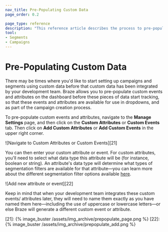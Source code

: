 ```yaml
---
nav_title: Pre-Populating Custom Data
page_order: 0.2

page_type: reference
description: "This reference article describes the process to pre-populate your campaigns and segments with custom data."
tool:
- Segments
- Campaigns
---
```


# Pre-Populating Custom Data

There may be times where you'd like to start setting up campaigns and segments using custom data before that custom data has been integrated by your development team. Braze allows you to pre-populate custom events and attributes on the dashboard before these pieces of data start tracking, so that these events and attributes are available for use in dropdowns, and as part of the campaign creation process.

To pre-populate custom events and attributes, navigate to the **Manage Settings** page, and then click on the **Custom Attributes** or **Custom Events** tab. Then click on **Add Custom Attributes** or **Add Custom Events** in the upper right corner.

![Navigate to Custom Attributes or Custom Events][21]

You can then enter your custom attribute or event. For custom attributes, you'll need to select what data type this attribute will be (for instance, boolean or string). An attribute's data type will determine what types of segmentation filters are available for that attribute—you can learn more about the different segmentation filter options available [here][20].

![Add new attribute or event][22]

Keep in mind that when your development team integrates these custom events/ attributes later, they will need to name them exactly as you have named them here—including the use of uppercase or lowercase letters—or else Braze will generate a different custom event or attribute.

[20]: {{site.baseurl}}/user_guide/data_and_analytics/custom_data/custom_attributes/#custom-attribute-data-types
[21]: {% image_buster /assets/img_archive/prepopulate_page.png %}
[22]: {% image_buster /assets/img_archive/prepopulate_add.png %}
